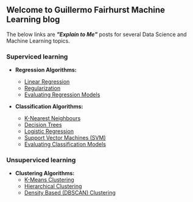 ## Welcome to Guillermo Fairhurst Machine Learning blog
The below links are __*"Explain to Me"*__ posts for several Data Science and Machine Learning topics.  

### Superviced learning  
- **Regression Algorithms:**    
  - [Linear Regression](Linear_regression.md)
  - [Regularization]()
  - [Evaluating Regression Models]()  
  
- **Classification Algorithms:**
  - [K-Nearest Neighbours]()
  - [Decision Trees]()
  - [Logistic Regression](Logistic_Regression.md)
  - [Support Vector Machines (SVM)](Support_Vector_Machine.md)
  - [Evaluating Classification Models]()   

### Unsuperviced learning  
- **Clustering Algorithms:**
  - [K-Means Clustering](K-means.md)
  - [Hierarchical Clustering]()
  - [Density Based (DBSCAN) Clustering]()
  
  



